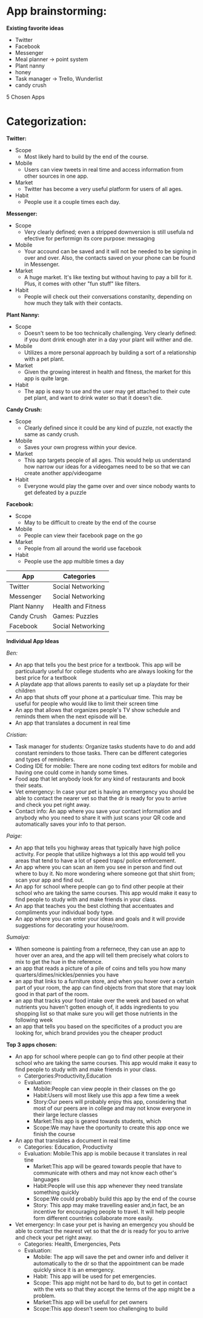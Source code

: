 # **App brainstorming:**

**Existing favorite ideas**

* Twitter
* Facebook
* Messenger
* Meal planner -> point system
* Plant nanny
* honey
* Task manager -> Trello, Wunderlist
* candy crush

5 Chosen Apps

# **Categorization:**

**Twitter:**
* Scope
    * Most likely hard to build by the end of the course.
* Mobile
    * Users can view tweets in real time and access information from other sources in one app.
* Market
    * Twitter has become a very useful platform for users of all ages.
* Habit 
    * People use it a couple times each day.


**Messenger:**
* Scope
    * Very clearly defined; even a stripped downversion is still usefula nd efective for performign its core purpose: messaging
* Mobile
    * Your accound can be saved and it will not be needed to be signing in over and over. Also, the contacts saved on your phone can be found in Messenger.
* Market
    * A huge market. It's like texting but without having to pay a bill for it. Plus, it comes with other "fun stuff" like filters.
* Habit 
    * People will check out their conversations constanlty, depending on how much they talk with their contacts.


**Plant Nanny:**
* Scope
    * Doesn't seem to be too technically challenging. Very clearly defined: if you dont drink enough ater in a day your plant will wither and die.
* Mobile
    * Utilizes a more personal approach by building a sort of a relationship with a pet plant. 
* Market
    * Given the growing interest in health and fitness, the market for this app is quite large. 
* Habit 
    * The app is easy to use and the user may get attached to their cute pet plant, and want to drink water so that it doesn't die.



**Candy Crush:**
* Scope
    * Clearly defined since it could be any kind of puzzle, not exactly the same as candy crush.
* Mobile
    * Saves your own progress within your device. 
* Market
    * This app targets people of all ages. This would help us understand how narrow our ideas for a videogames need to be so that we can create another app/videogame
* Habit 
    * Everyone would play the game over and over since nobody wants to get defeated by a puzzle
    
**Facebook:**
* Scope
    * May to be difficult to create by the end of the course
* Mobile
    * People can view their facebook page on the go
* Market
    * People from all around the world use facebook
* Habit 
    * People use the app multible times a day



| App          | Categories |
| --------     | -------- |
| Twitter      | Social Networking|
| Messenger    | Social Networking|
| Plant Nanny  | Health and Fitness |
| Candy Crush  | Games: Puzzles|
| Facebook     | Social Networking |


**Individual App Ideas**

*Ben:*
* An app that tells you the best price for a textbook. This app will be particuluarly useful for college students who are always looking for the best price for a textbook
* A playdate app that allows parents to easily set up a playdate for their children
* An app that shuts off your phone at a particuluar time. This may be useful for people who would like to limit their screen time
* An app that allows that organizes people's TV show schedule and reminds them when the next episode will be.
* An app that translates a document in real time


*Cristian:*
* Task manager for students: Organize tasks students have to do and add constant reminders to those tasks. There can be different categories and types of reminders.
* Coding IDE for mobile: There are none coding text editors for mobile and having one could come in handy some times.
* Food app that let anybody look for any kind of restaurants and book their seats.
* Vet emergency: In case your pet is having an emergency you should be able to contact the nearer vet so that the dr is ready for you to arrive and check you pet right away.
* Contact info: An app where you save your contact information and anybody who you need to share it with just scans your QR code and automatically saves your info to that person. 

*Paige:*
* An app that tells you highway areas that typically have high police activity. For people that utilize highways a lot this app would tell you areas that tend to have a lot of speed traps/ police enforcement.
* An app where you can scan an item you see in person and find out where to buy it. No more wondering where someone got that shirt from; scan your app and find out.
* An app for school where people can go to find other people at their school who are taking the same courses. This app would make it easy to find people to study with and make friends in your class.
* An app that teaches you the best clothing that accentuates and compliments your individual body type.
* An app where you can enter your ideas and goals and it will provide suggestions for decorating your house/room. 
   
   
*Sumaiya:*
- When someone is painting from a refernece, they can use an app to hover over an area, and the app will tell them precisely what colors to mix to get the hue in the reference.
- an app that reads a picture of a pile of coins and tells you how many quarters/dimes/nickles/pennies you have
- an app that links to a furniture store, and when you hover over a certain part of your room, the app can find objects from that store that may look good in that part of the room.
- an app that tracks your food intake over the week and based on what nutrients you haven't gotten enough of, it adds ingredients to you shopping list so that make sure you will get those nutrients in the following week
- an app that tells you based on the specificites of a product you are looking for, which brand provides you the cheaper product


**Top 3 apps chosen:**

* An app for school where people can go to find other people at their school who are taking the same courses. This app would make it easy to find people to study with and make friends in your class.
    * Catergories:Productivity,Education
    * Evaluation: 
        * Mobile:People can view people in their classes on the go
        * Habit:Users will most likely use this app a few time a week 
        * Story:Our peers will probably enjoy this app, considering that most of our peers are in college and may not know everyone in their large lecture classes
        * Market:This app is geared towards students, which 
        * Scope:We may have the oportunity to create this app once we finish the course
* An app that translates a document in real time
    * Categories: Education, Productivity
    * Evaluation: 
        Mobile:This app is mobile because it translates in real tine
        * Market:This app will be geared towards people that have to communicate with others and may not know each other's languages
        * Habit:People will use this app whenever they need translate something quickly
        * Scope:We could probably build this app by the end of the course
        * Story: This app may make travelling easier and,in fact, be an incentive for encouraging people to travel. It will help people form different countries collaborate more easily.
* Vet emergency: In case your pet is having an emergency you should be able to contact the nearest vet so that the dr is ready for you to arrive and check your pet right away.
    * Categories: Health, Emergencies, Pets
    * Evaluation: 
        * Mobile: The app will save the pet and owner info and deliver it automatically to the dr so that the appointment can be made quickly since it is an emergency.
        * Habit: This app will be used for pet emergencies.
        * Scope: This app might not be hard to do, but to get in contact with the vets so that they accept the terms of the app might be a problem.
        * Market:This app will be usefull for pet owners
        * Scope:This app doesn't seem too challenging to build
